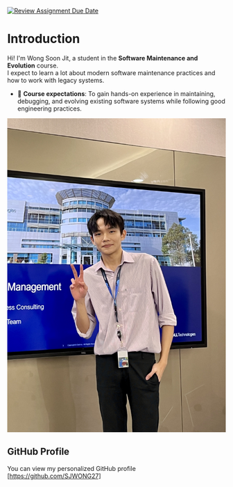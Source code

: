[![Review Assignment Due Date](https://classroom.github.com/assets/deadline-readme-button-22041afd0340ce965d47ae6ef1cefeee28c7c493a6346c4f15d667ab976d596c.svg)](https://classroom.github.com/a/LQr4ft17)
# Introduction
Hi! I'm Wong Soon Jit, a student in the **Software Maintenance and Evolution** course.  
I expect to learn a lot about modern software maintenance practices and how to work with legacy systems.  

- 🧠 **Course expectations**: To gain hands-on experience in maintaining, debugging, and evolving existing software systems while following good engineering practices.  


![My Image](img_soonjit.jpeg)

## GitHub Profile

You can view my personalized GitHub profile [https://github.com/SJWONG27]

